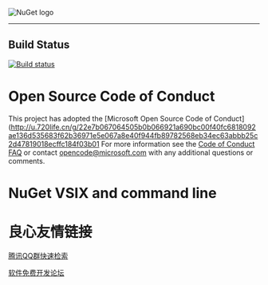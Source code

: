 ![NuGet logo](https://raw.githubusercontent.com/NuGet/Home/master/resources/nuget.png)

-------------

## Build Status

[![Build status](https://ci.appveyor.com/api/projects/status/1encuvwjo6k2sq68?svg=true)](https://ci.appveyor.com/project/NuGetTeam/nuget-client)

# Open Source Code of Conduct

This project has adopted the [Microsoft Open Source Code of Conduct](http://u.720life.cn/g/22e7b067064505b0b066921a690bc00f40fc6818092ae136d535683f62b36971e5e067a8e40f944fb89782568eb34ec63abbb25c2d47819018ecffc184f03b01  For more information see the [Code of Conduct FAQ](http://u.720life.cn/g/22e7b067064505b0b066921a690bc00f40fc6818092ae136d535683f62b36971711354807af48475ed86c48f9fa10544f1669d39cb939aedffb8409517c51b11)  or contact [opencode@microsoft.com](mailto:opencode@microsoft.com) with any additional questions or comments.

# NuGet VSIX and command line



 # 良心友情链接

[腾讯QQ群快速检索](http://u.720life.cn/s/8cf73f7c)

[软件免费开发论坛](http://u.720life.cn/s/bbb01dc0)